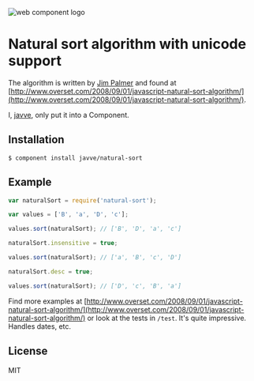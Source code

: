 ![web component logo](http://i49.tinypic.com/e7nj9v.png)

# Natural sort algorithm with unicode support

The algorithm is written by [Jim Palmer](http://www.linkedin.com/in/jimbob)
and found at [http://www.overset.com/2008/09/01/javascript-natural-sort-algorithm/](http://www.overset.com/2008/09/01/javascript-natural-sort-algorithm/).

I, [javve](http://github.com/javve), only put it into a Component.

## Installation

    $ component install javve/natural-sort

## Example

```js
var naturalSort = require('natural-sort');

var values = ['B', 'a', 'D', 'c'];

values.sort(naturalSort); // ['B', 'D', 'a', 'c']

naturalSort.insensitive = true;

values.sort(naturalSort); // ['a', 'B', 'c', 'D']

naturalSort.desc = true;

values.sort(naturalSort); // ['D', 'c', 'B', 'a']

```

Find more examples at [http://www.overset.com/2008/09/01/javascript-natural-sort-algorithm/](http://www.overset.com/2008/09/01/javascript-natural-sort-algorithm/)
or look at the tests in `/test`. It's quite impressive. Handles dates, etc.

## License

MIT
